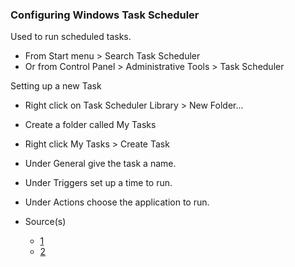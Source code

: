### Configuring Windows Task Scheduler

Used to run scheduled tasks.

- From Start menu > Search Task Scheduler
- Or from Control Panel > Administrative Tools > Task Scheduler

Setting up a new Task

- Right click on Task Scheduler Library > New Folder...
- Create a folder called My Tasks
- Right click My Tasks > Create Task
- Under General give the task a name.
- Under Triggers set up a time to run.
- Under Actions choose the application to run.

- Source(s)
  - [1](#)
  - [2](#)
